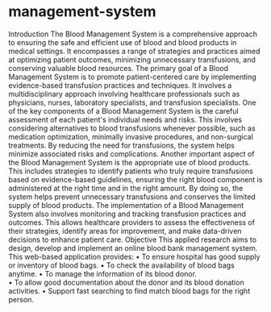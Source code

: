 # management-system
Introduction 
The Blood Management System is a comprehensive approach to ensuring the safe and efficient use of blood and blood products in medical settings. It encompasses a range of strategies and practices aimed at optimizing patient outcomes, minimizing unnecessary transfusions, and conserving valuable blood resources.
The primary goal of a Blood Management System is to promote patient-centered care by implementing evidence-based transfusion practices and techniques. It involves a multidisciplinary approach involving healthcare professionals such as physicians, nurses, laboratory specialists, and transfusion specialists. 
One of the key components of a Blood Management System is the careful assessment of each patient's individual needs and risks. This involves considering alternatives to blood transfusions whenever possible, such as medication optimization, minimally invasive procedures, and non-surgical treatments. By reducing the need for transfusions, the system helps minimize associated risks and complications. 
Another important aspect of the Blood Management System is the appropriate use of blood products. This includes strategies to identify patients who truly require transfusions based on evidence-based guidelines, ensuring the right blood component is administered at the right time and in the right amount. By doing so, the system helps prevent unnecessary transfusions and conserves the limited supply of blood products. 
The implementation of a Blood Management System also involves monitoring and tracking transfusion practices and outcomes. This allows healthcare providers to assess the effectiveness of their strategies, identify areas for improvement, and make data-driven decisions to enhance patient care.
Objective
This applied research aims to design, develop and implement an online blood bank management system. This web-based application provides: 
• To ensure hospital has good supply or inventory of blood bags. 
• To check the availability of blood bags anytime. 
• To manage the information of its blood donor.  
• To allow good documentation about the donor and its blood donation activities. 
• Support fast searching to find match blood bags for the right person. 

